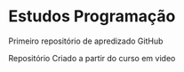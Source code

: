 # Estudos Programação
 Primeiro repositório de apredizado GitHub
 
 Repositório Criado a partir do curso em video
